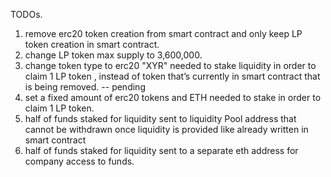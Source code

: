TODOs.


 1. remove erc20 token creation from smart contract and only keep LP token creation in smart contract. 
 2. change LP token max supply to 3,600,000. 
 3. change token type to erc20 "XYR" needed to stake liquidity in order to claim 1 LP token , instead of token that’s currently in smart contract that is being removed. -- pending
 4. set a fixed amount of erc20 tokens and ETH needed to stake in order to claim 1 LP token. 
 5. half of funds staked for liquidity sent to liquidity Pool address that cannot be withdrawn once liquidity is provided like already written in smart contract 
 6. half of funds staked for liquidity sent to a separate eth address for company access to funds.
 
